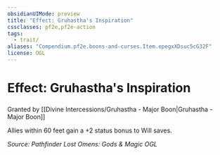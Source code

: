 ```yaml
---
obsidianUIMode: preview
title: "Effect: Gruhastha's Inspiration"
cssclasses: pf2e,pf2e-action
tags:
  - trait/
aliases: "Compendium.pf2e.boons-and-curses.Item.epegxXDsuc5cG32F"
license: OGL
---
```

# Effect: Gruhastha's Inspiration

### 






Granted by [[Divine Intercessions/Gruhastha - Major Boon|Gruhastha - Major Boon]]

Allies within 60 feet gain a +2 status bonus to Will saves.

*Source: Pathfinder Lost Omens: Gods & Magic*
*OGL*